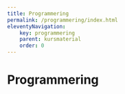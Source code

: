 ```yaml
---
title: Programmering
permalink: /programmering/index.html
eleventyNavigation:
    key: programmering
    parent: kursmaterial
    order: 0
---
```


# Programmering